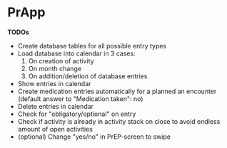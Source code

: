 # PrApp

**TODOs**

* Create database tables for all possible entry types
* Load database into calendar in 3 cases:
  1. On creation of activity
  2. On month change
  3. On addition/deletion of database entries
* Show entries in calendar
* Create medication entries automatically for a planned an encounter
  (default answer to "Medication taken": no)
* Delete entries in calendar
* Check for "obligatory/optional" on entry
* Check if activity is already in activity stack on close to avoid endless amount of open activities
* (optional) Change "yes/no" in PrEP-screen to swipe
